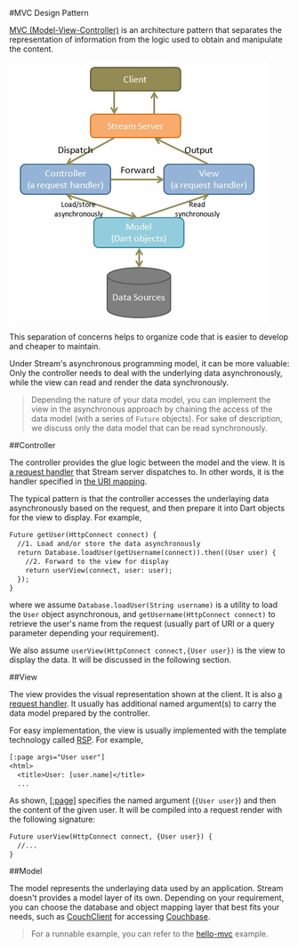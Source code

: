#MVC Design Pattern

[MVC (Model-View-Controller)](http://en.wikipedia.org/wiki/Model_2) is an architecture pattern that separates the representation of information from the logic used to obtain and manipulate the content.

![MVC](mvc.jpg?raw=true)

This separation of concerns helps to organize code that is easier to develop and cheaper to maintain.

Under Stream's asynchronous programming model, it can be more valuable: Only the controller needs to deal with the underlying data asynchronously, while the view can read and render the data synchronously.

> Depending the nature of your data model, you can implement the view in the asynchronous approach by chaining the access of the data model (with a series of `Future` objects). For sake of description, we discuss only the data model that can be read synchronously.

##Controller

The controller provides the glue logic between the model and the view. It is [a request handler](Request_Handling.md) that Stream server dispatches to. In other words, it is the handler specified in [the URI mapping](Request_Routing.md).

The typical pattern is that the controller accesses the underlaying data asynchronously based on the request, and then prepare it into Dart objects for the view to display. For example,

    Future getUser(HttpConnect connect) {
      //1. Load and/or store the data asynchronously
      return Database.loadUser(getUsername(connect)).then((User user) {
        //2. Forward to the view for display
        return userView(connect, user: user);
      });
    }

where we assume `Database.loadUser(String username)` is a utility to load the `User` object asynchronous, and `getUsername(HttpConnect connect)` to retrieve the user's name from the request (usually part of URI or a query parameter depending your requirement).

We also assume `userView(HttpConnect connect,{User user})` is the view to display the data. It will be discussed in the following section.

##View

The view provides the visual representation shown at the client. It is also [a request handler](Request_Handling.md). It usually has additional named argument(s) to carry the data model prepared by the controller.

For easy implementation, the view is usually implemented with the template technology called [RSP](../RSP/Fundamentals/RSP_Overview.md). For example,

    [:page args="User user"]
    <html>
      <title>User: [user.name]</title>
      ...

As shown, [[:page]](../RSP/Standard_Tags/page.md) specifies the named argument (`{User user}`) and then the content of the given user. It will be compiled into a request render with the following signature:

    Future userView(HttpConnect connect, {User user}) {
      //...
    }

##Model

The model represents the underlaying data used by an application. Stream doesn't provides a model layer of its own. Depending on your requirement, you can choose the database and object mapping layer that best fits your needs, such as [CouchClient](https://github.com/rikulo/couchclient) for accessing [Couchbase](http://www.couchbase.com/).

> For a runnable example, you can refer to the [hello-mvc](source:example) example.
